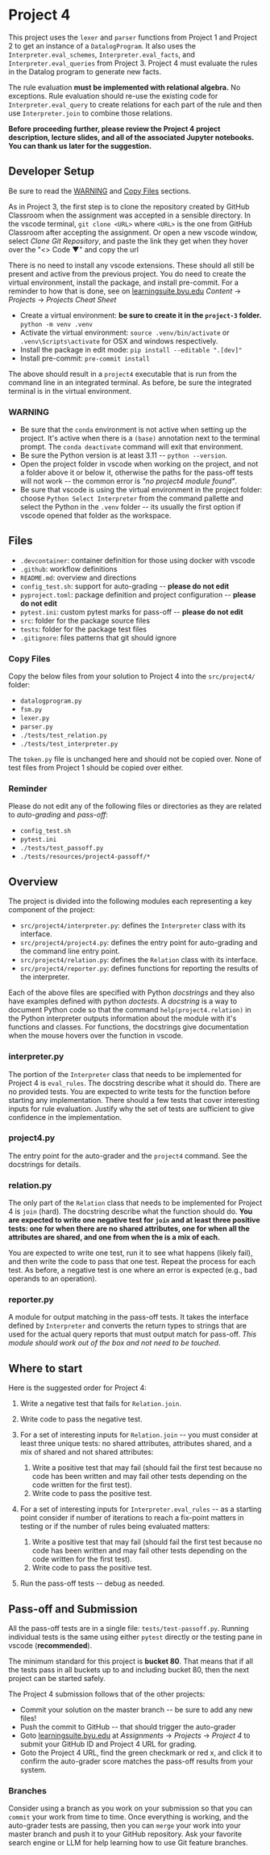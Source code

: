 # Project 4


This project uses the `lexer` and `parser` functions from Project 1 and Project 2 to get an instance of a `DatalogProgram`. It also uses the `Interpreter.eval_schemes`, `Interpreter.eval_facts`, and `Interpreter.eval_queries` from Project 3. Project 4 must evaluate the rules in the Datalog program to generate new facts.

The rule evaluation **must be implemented with relational algebra.** No exceptions. Rule evaluation should re-use the existing code for `Interpreter.eval_query` to create relations for each part of the rule and then use `Interpreter.join` to combine those relations.

**Before proceeding further, please review the Project 4 project description, lecture slides, and all of the associated Jupyter notebooks. You can thank us later for the suggestion.**

## Developer Setup

Be sure to read the [WARNING](#warning) and [Copy Files](#copy-files) sections.

As in Project 3, the first step is to clone the repository created by GitHub Classroom when the assignment was accepted in a sensible directory. In the vscode terminal, `git clone <URL>` where `<URL>` is the one from GitHub Classroom after accepting the assignment. Or open a new vscode window, select _Clone Git Repository_, and paste the link they get when they hover over the "<> Code ▼" and copy the url

There is no need to install any vscode extensions. These should all still be present and active from the previous project. You do need to create the virtual environment, install the package, and install pre-commit. For a reminder to how that is done, see on [learningsuite.byu.edu](https://learningsuite.byu.edu) _Content_ &rarr; _Projects_ &rarr; _Projects Cheat Sheet_

  * Create a virtual environment: **be sure to create it in the `project-3` folder.** `python -m venv .venv`
  * Activate the virtual environment: `source .venv/bin/activate` or `.venv\Scripts\activate` for OSX and windows respectively.
  * Install the package in edit mode: `pip install --editable ".[dev]"`
  * Install pre-commit: `pre-commit install`

The above should result in a `project4` executable that is run from the command line in an integrated terminal. As before, be sure the integrated terminal is in the virtual environment.

### WARNING

  * Be sure that the `conda` environment is not active when setting up the project. It's active when there is a `(base)` annotation next to the terminal prompt. The `conda deactivate` command will exit that environment.
  * Be sure the Python version is at least 3.11 -- `python --version`.
  * Open the project folder in vscode when working on the project, and not a folder above it or below it, otherwise the paths for the pass-off tests will not work -- the common error is _"no project4 module found"_.
  * Be sure that vscode is using the virtual environment in the project folder: choose `Python Select Interpreter` from the command pallette and select the Python in the `.venv` folder -- its usually the first option if vscode opened that folder as the workspace.

## Files

  * `.devcontainer`: container definition for those using docker with vscode
  * `.github`: workflow definitions
  * `README.md`: overview and directions
  * `config_test.sh`: support for auto-grading -- **please do not edit**
  * `pyproject.toml`: package definition and project configuration -- **please do not edit**
  * `pytest.ini`: custom pytest marks for pass-off -- **please do not edit**
  * `src`: folder for the package source files
  * `tests`: folder for the package test files
  * `.gitignore`: files patterns that git should ignore

### Copy Files

Copy the below files from your solution to Project 4 into the `src/project4/` folder:

  * `datalogprogram.py`
  * `fsm.py`
  * `lexer.py`
  * `parser.py`
  * `./tests/test_relation.py`
  * `./tests/test_interpreter.py`

The `token.py` file is unchanged here and should not be copied over. None of test files from Project 1 should be copied over either.

### Reminder

Please do not edit any of the following files or directories as they are related to _auto-grading_ and _pass-off_:

  * `config_test.sh`
  * `pytest.ini`
  * `./tests/test_passoff.py`
  * `./tests/resources/project4-passoff/*`

## Overview

The project is divided into the following modules each representing a key component of the project:

  * `src/project4/interpreter.py`: defines the `Interpreter` class with its interface.
  * `src/project4/project4.py`: defines the entry point for auto-grading and the command line entry point.
  * `src/project4/relation.py`: defines the `Relation` class with its interface.
  * `src/project4/reporter.py`: defines functions for reporting the results of the interpreter.

Each of the above files are specified with Python _docstrings_ and they also have examples defined with python _doctests_. A _docstring_ is a way to document Python code so that the command `help(project4.relation)` in the Python interpreter outputs information about the module with it's functions and classes. For functions, the docstrings give documentation when the mouse hovers over the function in vscode.

### interpreter.py

The portion of the `Interpreter` class that needs to be implemented for Project 4 is `eval_rules`. The docstring describe what
it should do. There are no provided tests. You are expected to write tests for the function before starting any implementation. There should a few tests that cover interesting inputs for rule evaluation. Justify why the set of tests are sufficient to give confidence in the implementation.

### project4.py

The entry point for the auto-grader and the `project4` command. See the docstrings for details.

### relation.py

The only part of the `Relation` class that needs to be implemented for Project 4 is `join` (hard). The docstring describe what the function should do. **You are expected to write one negative test for `join` and at least three positive tests: one for when there are no shared attributes, one for when all the attributes are shared, and one from when the is a mix of each.**

You are expected to write one test, run it to see what happens (likely fail), and then write the code to pass that one test. Repeat the process for each test. As before, a negative test is one where an error is expected (e.g., bad operands to an operation).

### reporter.py

A module for output matching in the pass-off tests. It takes the interface defined by `Interpreter` and converts the return types to strings that are used for the actual query reports that must output match for pass-off. _This module should work out of the box and not need to be touched_.

## Where to start

Here is the suggested order for Project 4:

1. Write a negative test that fails for `Relation.join`.
1. Write code to pass the negative test.

1. For a set of interesting inputs for `Relation.join` -- you must consider at least three unique tests: no shared attributes, attributes shared, and a mix of shared and not shared attributes:

    1. Write a positive test that may fail (should fail the first test because no code has been written and may fail other tests depending on the code written for the first test).
    1. Write code to pass the positive test.

1. For a set of interesting inputs for `Interpreter.eval_rules` -- as a starting point consider if number of iterations to reach a fix-point matters in testing or if the number of rules being evaluated matters:

    1. Write a positive test that may fail (should fail the first test because no code has been written and may fail other tests depending on the code written for the first test).
    1. Write code to pass the positive test.

1. Run the pass-off tests -- debug as needed.

## Pass-off and Submission

All the pass-off tests are in a single file: `tests/test-passoff.py`. Running individual tests is the same using either `pytest` directly or the testing pane in vscode (**recommended**).

The minimum standard for this project is **bucket 80**. That means that if all the tests pass in all buckets up to and including bucket 80, then the next project can be started safely.

The Project 4 submission follows that of the other projects:

  * Commit your solution on the master branch -- be sure to add any new files!
  * Push the commit to GitHub -- that should trigger the auto-grader
  * Goto [learningsuite.byu.edu](https://learningsuite.byu.edu) at _Assignments_ &rarr; _Projects_ &rarr; _Project 4_ to submit your GitHub ID and Project 4 URL for grading.
  * Goto the Project 4 URL, find the green checkmark or red x, and click it to confirm the auto-grader score matches the pass-off results from your system.

### Branches

Consider using a branch as you work on your submission so that you can `commit` your work from time to time. Once everything is working, and the auto-grader tests are passing, then you can `merge` your work into your master branch and push it to your GitHub repository. Ask your favorite search engine or LLM for help learning how to use Git feature branches.
